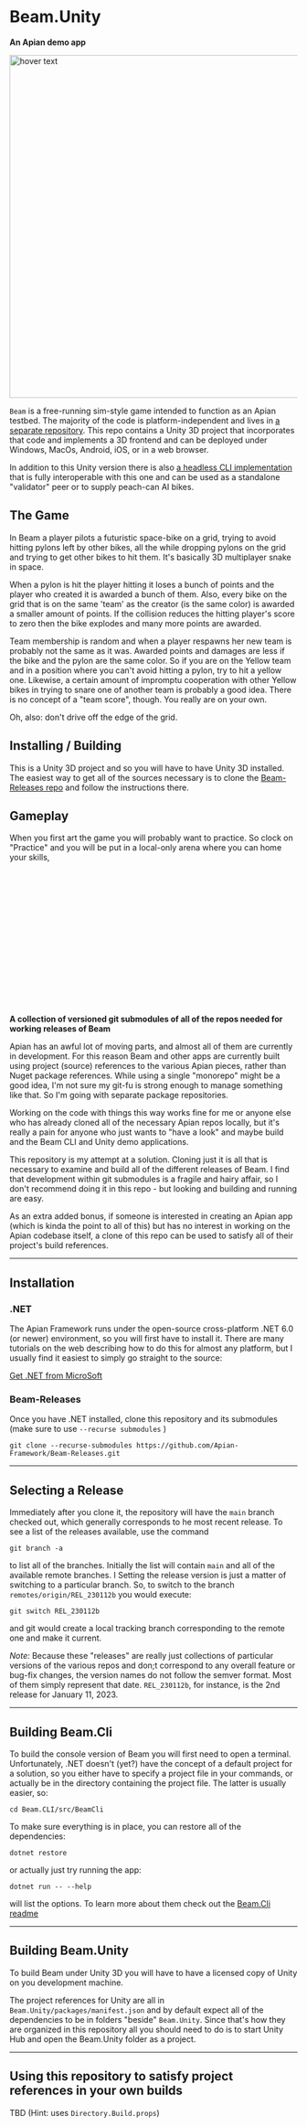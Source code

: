 # Beam.Unity


**An Apian demo app**


<p >
  <img src="./docs/beam-title.jpg" width="600" title="hover text">
</p>


`Beam` is a free-running sim-style game intended to function as an Apian testbed. The majority of the code is platform-independent and lives in [a separate repository](https://github.com/Apian-Framework/BeamGameCode). This repo contains a Unity 3D project that incorporates that code and implements a 3D frontend and can be deployed under Windows, MacOs, Android, iOS, or in a web browser.

In addition to this Unity version there is also [a headless CLI implementation](https://github.com/Apian-Framework/Beam.Cli) that is fully interoperable with this one and can be used as a standalone "validator" peer or to supply peach-can AI bikes.

## The Game

In Beam a player pilots a futuristic space-bike on a grid, trying to avoid hitting pylons left by other bikes, all the while dropping pylons on the grid and trying to get other bikes to hit them. It's basically 3D multiplayer snake in space.

When a pylon is hit the player hitting it loses a bunch of points and the player who created it is awarded a bunch of them. Also, every bike on the grid that is on the same 'team' as the creator (is the same color) is awarded a smaller amount of points. If the collision reduces the hitting player's score to zero then the bike explodes and many more points are awarded.

Team membership is random and when a player respawns her new team is probably not the same as it was. Awarded points and damages are less if the bike and the pylon are the same color. So if you are on the Yellow team and in a position where you can't avoid hitting a pylon, try to hit a yellow one. Likewise, a certain amount of impromptu cooperation with other Yellow bikes in trying to snare one of another team is probably a good idea. There is no concept of a "team score", though. You really are on your own.

Oh, also: don't drive off the edge of the grid.

## Installing / Building

This is a Unity 3D project and so you will have to have Unity 3D installed. The easiest way to get all of the sources necessary is to clone the [Beam-Releases repo](https://github.com/Apian-Framework/Beam-Releases) and follow the instructions there.

## Gameplay

When you first art the game you will probably want to practice. So clock on "Practice" and you will be put in a local-only arena where you can home your skills,




<br /><br /><br /><br /><br /><br /><br /><br /><br /><br /><br /><br /><br /><br />



**A collection of versioned git submodules of all of the repos needed for working releases of Beam**

Apian has an awful lot of moving parts, and almost all of them are currently in development. For this reason Beam and other apps are currently built using project (source) references to the various Apian pieces, rather than Nuget package references. While using a single "monorepo" might be a good idea, I'm not sure my git-fu is strong enough to manage something like that. So I'm going with separate package repositories.

Working on the code with things this way works fine for me or anyone else who has already cloned all of the necessary Apian repos locally, but it's really a pain for anyone who just wants to "have a look" and maybe build and the Beam CLI and Unity demo applications.

This repository is my attempt at a solution. Cloning just it is all that is necessary to examine and build all of the different releases of Beam. I find that development within git submodules is a fragile and hairy affair, so I don't recommend doing it in this repo - but looking and building and running are easy.

As an extra added bonus, if someone is interested in creating an Apian app (which is kinda the point to all of this) but has no interest in working on the Apian codebase itself, a clone of this repo can be used to satisfy all of their project's build references.

---

## Installation

### .NET
The Apian Framework runs under the open-source cross-platform .NET 6.0 (or newer) environment, so you will first have to install it. There are many tutorials on the web describing how to do this for almost any platform, but I usually find it easiest to simply go straight to the source:

[Get .NET from MicroSoft](https://dotnet.microsoft.com/download)

### Beam-Releases
Once you have .NET installed, clone this repository and its submodules (make sure to use `--recurse submodules` )

`git clone --recurse-submodules https://github.com/Apian-Framework/Beam-Releases.git`

---

## Selecting a Release

Immediately after you clone it, the repository will have the `main` branch checked out, which generally corresponds to he most recent release. To see a list of the releases available, use the command

`git branch -a`

to list all of the branches. Initially the list will contain `main` and all of the available remote branches. I Setting the release version is just a matter of switching to a particular branch. So, to switch to the branch `remotes/origin/REL_230112b` you would execute:

`git switch REL_230112b`

and git would create a local tracking branch corresponding to  the remote one and make it current.

*Note:* Because these "releases" are really just collections of particular versions of the various repos and don;t correspond to any overall feature or bug-fix changes, the version names do not follow the semver format. Most of them simply represent that date. `REL_230112b`, for instance, is the 2nd release for January 11, 2023.

---

## Building Beam.Cli

To build the console version of Beam you will first need to open a terminal. Unfortunately, .NET doesn't (yet?) have the concept of a default project for a solution, so you either have to specify a project file in your commands, or actually be in the directory containing the project file. The latter is usually easier, so:

`cd Beam.CLI/src/BeamCli`

To make sure everything is in place, you can restore all of the dependencies:

`dotnet restore`

or actually just try running the app:

`dotnet run -- --help`

will list the options. To learn more about them check out the [Beam.Cli readme](https://github.com/Apian-Framework/Beam.Cli#readme)

---

## Building Beam.Unity

To build Beam under Unity 3D you will have to have a licensed copy of Unity on you development machine.

The project references for  Unity are all in `Beam.Unity/packages/manifest.json` and by default expect all of the dependencies to be in folders "beside" `Beam.Unity`. Since that's how they are organized in this repository all you should need to do is to start Unity Hub and open the Beam.Unity folder as a project.

---

## Using this repository to satisfy project references in your own builds

TBD (Hint: uses `Directory.Build.props`)
